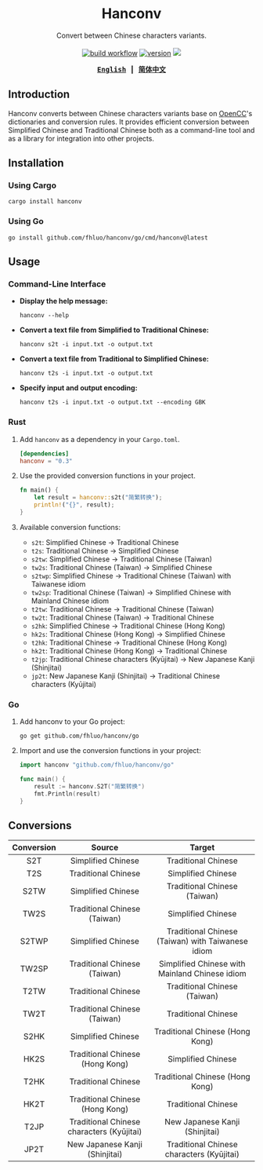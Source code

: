<div align="center">

# Hanconv

Convert between Chinese characters variants.
<br><br>
<a href="https://github.com/fhluo/hanconv/actions/workflows/build.yaml">
<img src="https://github.com/fhluo/hanconv/actions/workflows/build.yaml/badge.svg" alt="build workflow"></a>
<a href="https://crates.io/crates/hanconv">
<img src="https://img.shields.io/crates/v/hanconv" alt="version"></a>
<a href="https://pkg.go.dev/github.com/fhluo/hanconv/go">
<img src="https://img.shields.io/github/v/tag/fhluo/hanconv?filter=go%2F*&label=pkg"></a>

<samp>

**[English](README.md)** ┃ **[简体中文](README.zh-Hans.md)**

</samp>

</div>

## Introduction

Hanconv converts between Chinese characters variants base on [OpenCC](https://github.com/BYVoid/OpenCC)'s dictionaries
and conversion rules. It provides efficient conversion between Simplified Chinese and Traditional Chinese both as a
command-line tool and as a library for integration into other projects.

## Installation

### Using Cargo

```shell
cargo install hanconv
```

### Using Go

```shell
go install github.com/fhluo/hanconv/go/cmd/hanconv@latest
```

## Usage

### Command-Line Interface

- **Display the help message:**

    ```shell
    hanconv --help
    ```

- **Convert a text file from Simplified to Traditional Chinese:**

    ```shell
    hanconv s2t -i input.txt -o output.txt
    ```

- **Convert a text file from Traditional to Simplified Chinese:**

    ```shell
    hanconv t2s -i input.txt -o output.txt
    ```

- **Specify input and output encoding:**

    ```shell
    hanconv t2s -i input.txt -o output.txt --encoding GBK
    ```

### Rust

1. Add `hanconv` as a dependency in your `Cargo.toml`.

    ```toml
    [dependencies]
    hanconv = "0.3"
    ```

2. Use the provided conversion functions in your project.

    ```rust
    fn main() {
        let result = hanconv::s2t("简繁转换");
        println!("{}", result);
    }
    ```

3. Available conversion functions:
    - `s2t`: Simplified Chinese → Traditional Chinese
    - `t2s`: Traditional Chinese → Simplified Chinese
    - `s2tw`: Simplified Chinese → Traditional Chinese (Taiwan)
    - `tw2s`: Traditional Chinese (Taiwan) → Simplified Chinese
    - `s2twp`: Simplified Chinese → Traditional Chinese (Taiwan) with Taiwanese idiom
    - `tw2sp`: Traditional Chinese (Taiwan) → Simplified Chinese with Mainland Chinese idiom
    - `t2tw`: Traditional Chinese → Traditional Chinese (Taiwan)
    - `tw2t`: Traditional Chinese (Taiwan) → Traditional Chinese
    - `s2hk`: Simplified Chinese → Traditional Chinese (Hong Kong)
    - `hk2s`: Traditional Chinese (Hong Kong) → Simplified Chinese
    - `t2hk`: Traditional Chinese → Traditional Chinese (Hong Kong)
    - `hk2t`: Traditional Chinese (Hong Kong) → Traditional Chinese
    - `t2jp`: Traditional Chinese characters (Kyūjitai) → New Japanese Kanji (Shinjitai)
    - `jp2t`: New Japanese Kanji (Shinjitai) → Traditional Chinese characters (Kyūjitai)

### Go

1. Add hanconv to your Go project:

    ```shell
    go get github.com/fhluo/hanconv/go
    ```

2. Import and use the conversion functions in your project:

    ```go
    import hanconv "github.com/fhluo/hanconv/go"

    func main() {
        result := hanconv.S2T("简繁转换")
        fmt.Println(result)
    }
    ```

## Conversions

| Conversion |                  Source                   |                      Target                       |
|:----------:|:-----------------------------------------:|:-------------------------------------------------:|
|    S2T     |            Simplified Chinese             |                Traditional Chinese                |
|    T2S     |            Traditional Chinese            |                Simplified Chinese                 |
|    S2TW    |            Simplified Chinese             |           Traditional Chinese (Taiwan)            |
|    TW2S    |       Traditional Chinese (Taiwan)        |                Simplified Chinese                 |
|   S2TWP    |            Simplified Chinese             | Traditional Chinese (Taiwan) with Taiwanese idiom |
|   TW2SP    |       Traditional Chinese (Taiwan)        |  Simplified Chinese with Mainland Chinese idiom   |
|    T2TW    |            Traditional Chinese            |           Traditional Chinese (Taiwan)            |
|    TW2T    |       Traditional Chinese (Taiwan)        |                Traditional Chinese                |
|    S2HK    |            Simplified Chinese             |          Traditional Chinese (Hong Kong)          |
|    HK2S    |      Traditional Chinese (Hong Kong)      |                Simplified Chinese                 |
|    T2HK    |            Traditional Chinese            |          Traditional Chinese (Hong Kong)          |
|    HK2T    |      Traditional Chinese (Hong Kong)      |                Traditional Chinese                |
|    T2JP    | Traditional Chinese characters (Kyūjitai) |          New Japanese Kanji (Shinjitai)           |
|    JP2T    |      New Japanese Kanji (Shinjitai)       |     Traditional Chinese characters (Kyūjitai)     |
